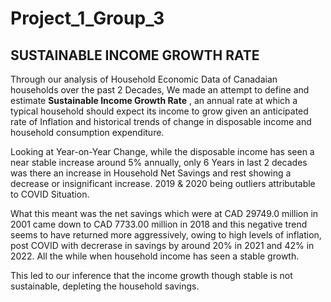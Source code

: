 # Project_1_Group_3


## SUSTAINABLE INCOME GROWTH RATE

Through our analysis of Household Economic Data of Canadaian households over the past 2 Decades, We made an attempt to define and estimate **Sustainable Income Growth Rate** , an annual rate at which a typical household should expect its income to grow given an anticipated rate of Inflation and historical trends of change in disposable income and household consumption expenditure. 


Looking at Year-on-Year Change, while the disposable income has seen a near stable increase around 5% annually, only 6 Years in last 2 decades was there an increase in Household Net Savings and rest showing a decrease or insignificant increase. 2019 & 2020 being outliers attributable to COVID Situation. 

What this meant was the net savings which were at CAD 29749.0 million in 2001 came down to CAD 7733.00 million in 2018 and this negative trend seems to have returned more aggressively, owing to high levels of inflation, post COVID with decrerase in savings by around 20% in 2021 and 42% in 2022. All the while when household income has seen a stable growth.

This led to our inference that the income growth though stable is not sustainable, depleting the household savings.
